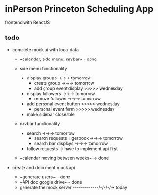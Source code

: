 # inPerson Princeton Scheduling App
frontend with ReactJS

## todo
* complete mock ui with local data
    * ~calendar, side menu, navbar~ - done
    * side menu functionality
        * display groups                    ->->-> tomorrow
            * create group                  ->->-> tomorrow
            * add group event display >>>>> wednesday      
        * display followers                 ->->-> tomorrow
            * remove follower               ->->-> tomorrow
        * add personal event button   >>>>> wednesday 
            * personal event form     >>>>> wednesday
        * make sidebar closeable

    * navbar functionality
        * search                            ->->-> tomorrow
            * search requests Tigerbook     ->->-> tomorrow
            * search bar displays           ->->-> tomorrow
        * follow requests -> have to implement api first

    * ~calendar moving between weeks~ -> done
    
* create and document mock api 
    * ~generate users~ - done
    * ~API doc google drive~ - done
    * generate the mock server      -------------/\-/\-/\-/\-> today

